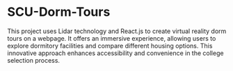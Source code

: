 # SCU-Dorm-Tours
This project uses Lidar technology and React.js to create virtual reality dorm tours on a webpage. It offers an immersive experience, allowing users to explore dormitory facilities and compare different housing options. This innovative approach enhances accessibility and convenience in the college selection process.
